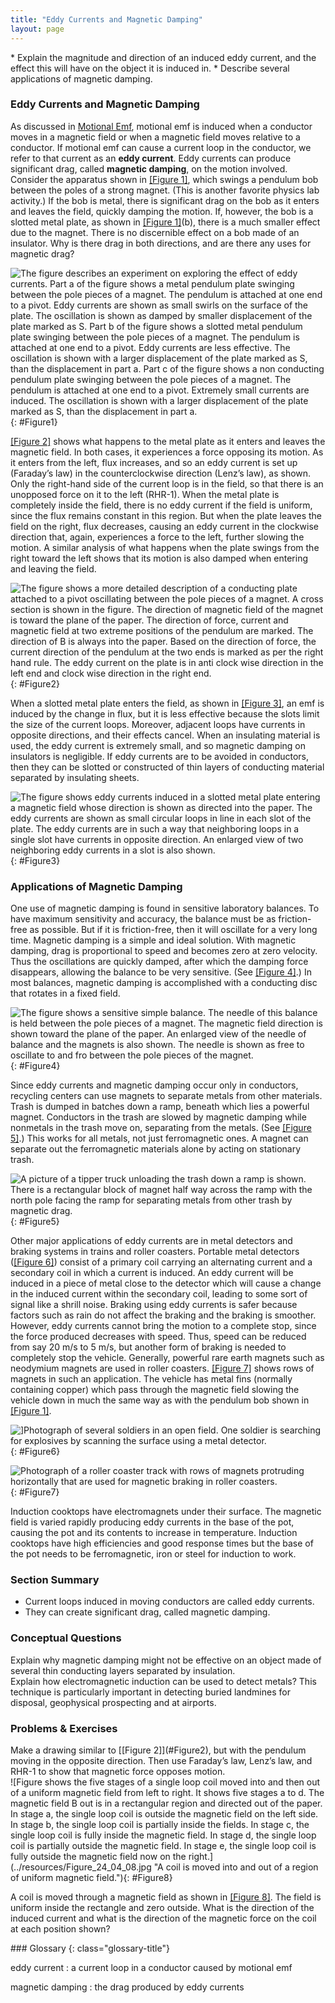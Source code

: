 ```yaml
---
title: "Eddy Currents and Magnetic Damping"
layout: page
---
```



<div class="abstract" markdown="1">
* Explain the magnitude and direction of an induced eddy current, and the effect this will have on the object it is induced in.
* Describe several applications of magnetic damping.
</div>

### Eddy Currents and Magnetic Damping

As discussed in [Motional Emf](/m42400), motional emf is induced when a
conductor moves in a magnetic field or when a magnetic field moves relative to a
conductor. If motional emf can cause a current loop in the conductor, we refer
to that current as an **eddy current**. Eddy currents can produce significant
drag, called **magnetic damping**, on the motion involved. Consider the
apparatus shown in [[Figure 1]](#Figure1), which swings a pendulum bob between
the poles of a strong magnet. (This is another favorite physics lab activity.)
If the bob is metal, there is significant drag on the bob as it enters and
leaves the field, quickly damping the motion. If, however, the bob is a slotted
metal plate, as shown in [[Figure 1]](#Figure1)(b), there is a much smaller
effect due to the magnet. There is no discernible effect on a bob made of an
insulator. Why is there drag in both directions, and are there any uses for
magnetic drag?

![The figure describes an experiment on exploring the effect of eddy currents. Part a of the figure shows a metal pendulum plate swinging between the pole pieces of a magnet. The pendulum is attached at one end to a pivot. Eddy currents are shown as small swirls on the surface of the plate. The oscillation is shown as damped by smaller displacement of the plate marked as S. Part b of the figure shows a slotted metal pendulum plate swinging between the pole pieces of a magnet. The pendulum is attached at one end to a pivot. Eddy currents are less effective. The oscillation is shown with a larger displacement of the plate marked as S, than the displacement in part a. Part c of the figure shows a non conducting pendulum plate swinging between the pole pieces of a magnet. The pendulum is attached at one end to a pivot. Extremely small currents are induced. The oscillation is shown with a larger displacement of the plate marked as S, than the displacement in part a.](../resources/Figure_24_04_01.jpg "A common physics demonstration device for exploring eddy currents and magnetic damping. (a) The motion of a metal pendulum bob swinging between the poles of a magnet is quickly damped by the action of eddy currents. (b) There is little effect on the motion of a slotted metal bob, implying that eddy currents are made less effective. (c) There is also no magnetic damping on a nonconducting bob, since the eddy currents are extremely small.")
{: #Figure1}

[[Figure 2]](#Figure2) shows what happens to the metal plate as it enters and
leaves the magnetic field. In both cases, it experiences a force opposing its
motion. As it enters from the left, flux increases, and so an eddy current is
set up (Faraday’s law) in the counterclockwise direction (Lenz’s law), as shown.
Only the right-hand side of the current loop is in the field, so that there is
an unopposed force on it to the left (RHR-1). When the metal plate is completely
inside the field, there is no eddy current if the field is uniform, since the
flux remains constant in this region. But when the plate leaves the field on the
right, flux decreases, causing an eddy current in the clockwise direction that,
again, experiences a force to the left, further slowing the motion. A similar
analysis of what happens when the plate swings from the right toward the left
shows that its motion is also damped when entering and leaving the field.

![The figure shows a more detailed description of a conducting plate attached to a pivot oscillating between the pole pieces of a magnet. A cross section is shown in the figure. The direction of magnetic field of the magnet is toward the plane of the paper. The direction of force, current and magnetic field at two extreme positions of the pendulum are marked. The direction of B is always into the paper. Based on the direction of force, the current direction of the pendulum at the two ends is marked as per the right hand rule. The eddy current on the plate is in anti clock wise direction in the left end and clock wise direction in the right end.](../resources/Figure_24_04_02.jpg "A more detailed look at the conducting plate passing between the poles of a magnet. As it enters and leaves the field, the change in flux produces an eddy current. Magnetic force on the current loop opposes the motion. There is no current and no magnetic drag when the plate is completely inside the uniform field.")
{: #Figure2}

When a slotted metal plate enters the field, as shown in [[Figure 3]](#Figure3),
an emf is induced by the change in flux, but it is less effective because the
slots limit the size of the current loops. Moreover, adjacent loops have
currents in opposite directions, and their effects cancel. When an insulating
material is used, the eddy current is extremely small, and so magnetic damping
on insulators is negligible. If eddy currents are to be avoided in conductors,
then they can be slotted or constructed of thin layers of conducting material
separated by insulating sheets.

![The figure shows eddy currents induced in a slotted metal plate entering a magnetic field whose direction is shown as directed into the paper. The eddy currents are shown as small circular loops in line in each slot of the plate. The eddy currents are in such a way that neighboring loops in a single slot have currents in opposite direction. An enlarged view of two neighboring eddy currents in a slot is also shown.](../resources/Figure_24_04_03.jpg "Eddy currents induced in a slotted metal plate entering a magnetic field form small loops, and the forces on them tend to cancel, thereby making magnetic drag almost zero.")
{: #Figure3}

### Applications of Magnetic Damping

One use of magnetic damping is found in sensitive laboratory balances. To have
maximum sensitivity and accuracy, the balance must be as friction-free as
possible. But if it is friction-free, then it will oscillate for a very long
time. Magnetic damping is a simple and ideal solution. With magnetic damping,
drag is proportional to speed and becomes zero at zero velocity. Thus the
oscillations are quickly damped, after which the damping force disappears,
allowing the balance to be very sensitive. (See [[Figure 4]](#Figure4).) In most
balances, magnetic damping is accomplished with a conducting disc that rotates
in a fixed field.

![The figure shows a sensitive simple balance. The needle of this balance is held between the pole pieces of a magnet. The magnetic field direction is shown toward the plane of the paper. An enlarged view of the needle of balance and the magnets is also shown. The needle is shown as free to oscillate to and fro between the pole pieces of the magnet.](../resources/Figure_24_04_04.jpg "Magnetic damping of this sensitive balance slows its oscillations. Since Faraday&#x2019;s law of induction gives the greatest effect for the most rapid change, damping is greatest for large oscillations and goes to zero as the motion stops.")
{: #Figure4}

Since eddy currents and magnetic damping occur only in conductors, recycling
centers can use magnets to separate metals from other materials. Trash is dumped
in batches down a ramp, beneath which lies a powerful magnet. Conductors in the
trash are slowed by magnetic damping while nonmetals in the trash move on,
separating from the metals. (See [[Figure 5]](#Figure5).) This works for all
metals, not just ferromagnetic ones. A magnet can separate out the ferromagnetic
materials alone by acting on stationary trash.

![A picture of a tipper truck unloading the trash down a ramp is shown. There is a rectangular block of magnet half way across the ramp with the north pole facing the ramp for separating metals from other trash by magnetic drag.](../resources/Figure_24_04_05.jpg "Metals can be separated from other trash by magnetic drag. Eddy currents and magnetic drag are created in the metals sent down this ramp by the powerful magnet beneath it. Nonmetals move on. ")
{: #Figure5}

Other major applications of eddy currents are in metal detectors and braking
systems in trains and roller coasters. Portable metal
detectors ([[Figure 6]](#Figure6)) consist of a primary coil carrying an
alternating current and a secondary coil in which a current is induced. An eddy
current will be induced in a piece of metal close to the detector which will
cause a change in the induced current within the secondary coil, leading to some
sort of signal like a shrill noise. Braking using eddy currents is safer because
factors such as rain do not affect the braking and the braking is smoother.
However, eddy currents cannot bring the motion to a complete stop, since the
force produced decreases with speed. Thus, speed can be reduced from say 20 m/s
to 5 m/s, but another form of braking is needed to completely stop the vehicle.
Generally, powerful rare earth magnets such as neodymium magnets are used in
roller coasters. [[Figure 7]](#Figure7) shows rows of magnets in such an
application. The vehicle has metal fins (normally containing copper) which pass
through the magnetic field slowing the vehicle down in much the same way as with
the pendulum bob shown in [[Figure 1]](#Figure1).

![\]Photograph of several soldiers in an open field. One soldier is searching for explosives by scanning the surface using a metal detector.](../resources/Figure_24_04_06.jpg "A soldier in Iraq uses a metal detector to search for explosives and weapons. (credit: U.S. Army)")
{: #Figure6}

![Photograph of a roller coaster track with rows of magnets protruding horizontally that are used for magnetic braking in roller coasters.](../resources/Figure_24_04_07.jpg "The rows of rare earth magnets (protruding horizontally) are used for magnetic braking in roller coasters. (credit: Stefan Scheer, Wikimedia Commons)")
{: #Figure7}

Induction cooktops have electromagnets under their surface. The magnetic field
is varied rapidly producing eddy currents in the base of the pot, causing the
pot and its contents to increase in temperature. Induction cooktops have high
efficiencies and good response times but the base of the pot needs to be
ferromagnetic, iron or steel for induction to work.

### Section Summary

* Current loops induced in moving conductors are called eddy currents.
* They can create significant drag, called magnetic damping.

### Conceptual Questions

<div class="exercise" data-element-type="conceptual-questions">
<div class="problem" markdown="1">
Explain why magnetic damping might not be effective on an object made of several thin conducting layers separated by insulation.

</div>
</div>

<div class="exercise" data-element-type="conceptual-questions">
<div class="problem" markdown="1">
Explain how electromagnetic induction can be used to detect metals? This technique is particularly important in detecting buried landmines for disposal, geophysical prospecting and at airports.

</div>
</div>

### Problems &amp; Exercises

<div class="exercise" data-element-type="problems-exercises">
<div class="problem" markdown="1">
Make a drawing similar to [[Figure 2]](#Figure2), but with the pendulum moving in the opposite direction. Then use Faraday’s law, Lenz’s law, and RHR-1 to show that magnetic force opposes motion.

</div>
</div>

<div class="exercise" data-element-type="problems-exercises">
<div class="problem" markdown="1">
![Figure shows the five stages of a single loop coil moved into and then out of a uniform magnetic field from left to right. It shows five stages a to d. The magnetic field B out is in a rectangular region and directed out of the paper. In stage a, the single loop coil is outside the magnetic field on the left side. In stage b, the single loop coil is partially inside the fields. In stage c, the single loop coil is fully inside the magnetic field. In stage d, the single loop coil is partially outside the magnetic field. In stage e, the single loop coil is fully outside the magnetic field now on the right.](../resources/Figure_24_04_08.jpg "A coil is moved into and out of a region of uniform magnetic field."){: #Figure8}


A coil is moved through a magnetic field as shown in [[Figure 8]](#Figure8). The
field is uniform inside the rectangle and zero outside. What is the direction of
the induced current and what is the direction of the magnetic force on the coil
at each position shown?

</div>
</div>

<div class="glossary" markdown="1">
### Glossary
{: class="glossary-title"}

eddy current
: a current loop in a conductor caused by motional emf

magnetic damping
: the drag produced by eddy currents


</div>
